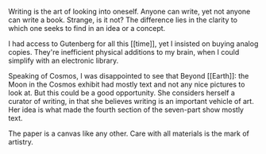 Writing is the art of looking into oneself. Anyone can write, yet not anyone can write a book. Strange, is it not? The difference lies in the clarity to which one seeks to find in an idea or a concept.  
  
I had access to Gutenberg for all this [[time]], yet I insisted on buying analog copies. They're inefficient physical additions to my brain, when I could simplify with an electronic library.  
  
Speaking of Cosmos, I was disappointed to see that Beyond [[Earth]]: the Moon in the Cosmos exhibit had mostly text and not any nice pictures to look at. But this could be a good opportunity. She considers herself a curator of writing, in that she believes writing is an important vehicle of art. Her idea is what made the fourth section of the seven-part show mostly text.  
  
The paper is a canvas like any other. Care with all materials is the mark of artistry.